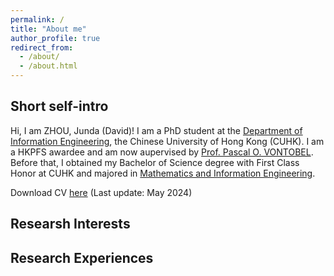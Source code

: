 ```yaml
---
permalink: /
title: "About me"
author_profile: true
redirect_from: 
  - /about/
  - /about.html
---
```


## Short self-intro
Hi, I am ZHOU, Junda (David)! I am a PhD student at the [Department of Information Engineering](https://www.ie.cuhk.edu.hk/), the Chinese University of Hong Kong (CUHK). I am a HKPFS awardee and am now aupervised by [Prof. Pascal O. VONTOBEL](https://sites.google.com/site/pascalvontobel/). Before that, I obtained my Bachelor of Science degree with First Class Honor at CUHK and majored in [Mathematics and Information Engineering](https://www.ie.cuhk.edu.hk/programmes/bsc-in-mieg/).

Download CV [here](https://zdivad.github.io/files/CV_ZHOUJunda.pdf) (Last update: May 2024)

## Researsh Interests

## Research Experiences